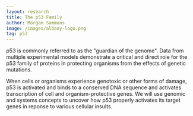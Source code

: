 ```yaml
---
layout: research
title: The p53 Family
author: Morgan Sammons
image: /images/albany-logo.png
tag: p53
---
```


p53 is commonly referred to as the "guardian of the genome".  Data from multiple experimental models demonstrate a critical and direct role for the p53 family of proteins in protecting organisms from the effects of genetic mutations.  

When cells or organisms experience genotoxic or other forms of damage, p53 is activated and binds to a conserved DNA sequence and activates transcription of cell and organism-protective genes.  We will use genomic and systems concepts to uncover how p53 properly activates its target genes in reponse to various cellular insults. 